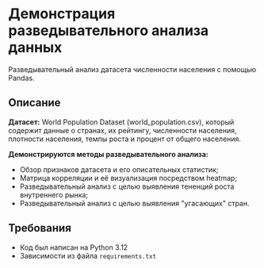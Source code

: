 # Демонстрация разведывательного анализа данных

Разведывательный анализ датасета численности населения с помощью Pandas.

## Описание

__Датасет:__
    World Population Dataset (world_population.csv), который содержит данные о странах, их рейтингу, численности населения, плотности населения, темпы роста и процент от общего населения.

__Демонстрируются методы разведывательного анализа:__
* Обзор признаков датасета и его описательных статистик;
* Матрица корреляции и её визуализация посредством heatmap;
* Разведывательный анализ с целью выявления тененций роста внутреннего рынка;
* Разведывательный анализ с целью выявления "угасающих" стран.

## Требования

- Код был написан на Python 3.12
- Зависимости из файла `requirements.txt`
